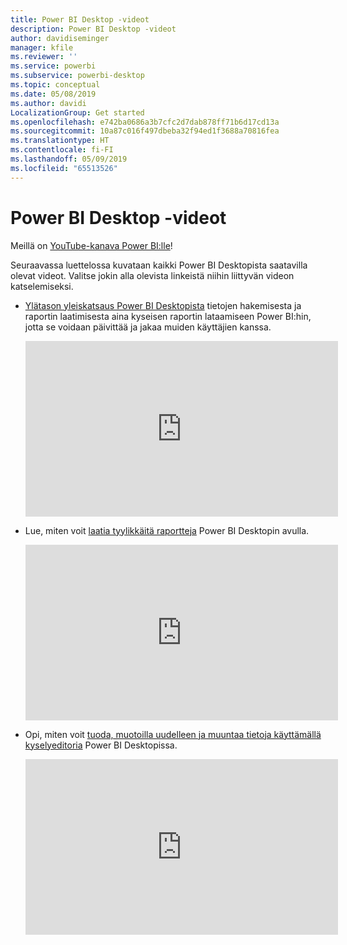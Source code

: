 ```yaml
---
title: Power BI Desktop -videot
description: Power BI Desktop -videot
author: davidiseminger
manager: kfile
ms.reviewer: ''
ms.service: powerbi
ms.subservice: powerbi-desktop
ms.topic: conceptual
ms.date: 05/08/2019
ms.author: davidi
LocalizationGroup: Get started
ms.openlocfilehash: e742ba0686a3b7cfc2d7dab878ff71b6d17cd13a
ms.sourcegitcommit: 10a87c016f497dbeba32f94ed1f3688a70816fea
ms.translationtype: HT
ms.contentlocale: fi-FI
ms.lasthandoff: 05/09/2019
ms.locfileid: "65513526"
---
```

# <a name="power-bi-desktop-videos"></a>Power BI Desktop -videot
Meillä on [YouTube-kanava Power BI:lle](http://www.youtube.com/playlist?list=PL1N57mwBHtN2q1WbU5O29rrn_A0lkVv9p)!

Seuraavassa luettelossa kuvataan kaikki Power BI Desktopista saatavilla olevat videot. Valitse jokin alla olevista linkeistä niihin liittyvän videon katselemiseksi.

- [Ylätason yleiskatsaus Power BI Desktopista](https://www.youtube.com/watch?v=Qgam9M8I0xA) tietojen hakemisesta ja raportin laatimisesta aina kyseisen raportin lataamiseen Power BI:hin, jotta se voidaan päivittää ja jakaa muiden käyttäjien kanssa.  
  
  <iframe width="500" height="281" src="https://www.youtube.com/embed/Qgam9M8I0xA" frameborder="0" allowfullscreen></iframe> 
  
- Lue, miten voit [laatia tyylikkäitä raportteja](https://www.youtube.com/watch?v=ByIUx-HmQbw) Power BI Desktopin avulla.
  
  <iframe width="500" height="281" src="https://www.youtube.com/embed/IMAsitQ2cAc" frameborder="0" allowfullscreen></iframe>  
  
- Opi, miten voit [ tuoda, muotoilla uudelleen ja muuntaa tietoja käyttämällä kyselyeditoria](https://www.youtube.com/watch?v=ByIUx-HmQbw) Power BI Desktopissa.
  
  <iframe width="500" height="281" src="https://www.youtube.com/embed/ByIUx-HmQbw" frameborder="0" allowfullscreen></iframe>

